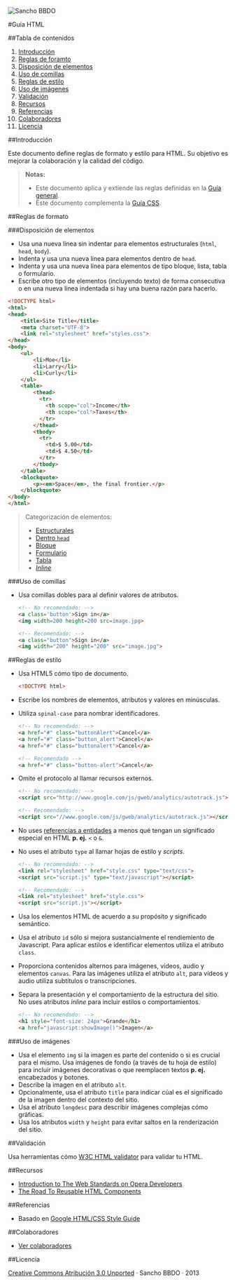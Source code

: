 ![Sancho BBDO](https://dl.dropboxusercontent.com/u/2402696/external/logo-sancho.png)

#Guía HTML

##Tabla de contenidos

1. [Introducción](#introducción)
1. [Reglas de foramto](#reglas-de-formato)
  1. [Disposición de elementos](#disposición-de-elementos)
  1. [Uso de comillas](#uso-de-comillas)
1. [Reglas de estilo](#reglas-de-estilo)
  1. [Uso de imágenes](#uso-de-imágenes)
1. [Validación](#validación)
1. [Recursos](#recursos)
1. [Referencias](#referencias)
1. [Colaboradores](#colaboradores)
1. [Licencia](#licencia)

##Introducción

Este documento define reglas de formato y estilo para HTML. Su objetivo es
mejorar la colaboración y la calidad del código.

> **Notas:**
>
> - Este documento aplica y extiende las reglas definidas en la
>   [Guía general](../general/README.md).
> - Este documento complementa la [Guía CSS](../css/README.md).

##Reglas de formato

###Disposición de elementos

- Usa una nueva línea sin indentar para elementos estructurales (`html`,
  `head`, `body`).
- Indenta y usa una nueva línea para elementos dentro de `head`.
- Indenta y usa una nueva línea para elementos de tipo bloque, lista, tabla o
  formulario.
- Escribe otro tipo de elementos (incluyendo texto) de forma consecutiva o en
  una nueva línea indentada si hay una buena razón para hacerlo.

```html
<!DOCTYPE html>
<html>
<head>
    <title>Site Title</title>
    <meta charset="UTF-8">
    <link rel="stylesheet" href="styles.css">
</head>
<body>
    <ul>
        <li>Moe</li>
        <li>Larry</li>
        <li>Curly</li>
    </ul>
    <table>
        <thead>
          <tr>
            <th scope="col">Income</th>
            <th scope="col">Taxes</th>
          </tr>
        </thead>
        <tbody>
          <tr>
            <td>$ 5.00</td>
            <td>$ 4.50</td>
          </tr>
        </tbody>
    </table>
    <blockquote>
        <p><em>Space</em>, the final frontier.</p>
    </blockquote>
</body>
</html>
```

> Categorización de elementos:
>
> - [Estructurales][html_structure]
> - [Dentro `head`][html_head]
> - [Bloque][html_block]
> - [Formulario][html_form]
> - [Tabla][html_table]
> - [*Inline*][html_inline]

[html_structure]: http://en.wikipedia.org/wiki/HTML_element#Document_structure_elements
[html_head]: http://en.wikipedia.org/wiki/HTML_element#Document_head_elements
[html_block]: http://en.wikipedia.org/wiki/HTML_element#Block_elements
[html_form]: http://en.wikipedia.org/wiki/HTML_element#Forms
[html_table]: http://en.wikipedia.org/wiki/HTML_element#Tables
[html_inline]: http://en.wikipedia.org/wiki/HTML_element#Inline_elements

###Uso de comillas

- Usa comillas dobles para al definir valores de atributos.

  ```html
  <!-- No recomendado: -->
  <a class='button'>Sign in</a>
  <img width=200 height=200 src=image.jpg>

  <!-- Recomendado: -->
  <a class="button">Sign in</a>
  <img width="200" height="200" src="image.jpg">
  ```

##Reglas de estilo

- Usa HTML5 cómo tipo de documento.

  ```html
  <!DOCTYPE html>
  ```

- Escribe los nombres de elementos, atributos y valores en minúsculas.
- Utiliza `spinal-case` para nombrar identificadores.

  ```html
  <!-- No recomendado: -->
  <a href="#" class="buttonAlert">Cancel</a>
  <a href="#" class="button_alert">Cancel</a>
  <a href="#" class="buttonalert">Cancel</a>

  <!-- Recomendado -->
  <a href="#" class="button-alert">Cancel</a>
  ```

- Omite el protocolo al llamar recursos externos.

  ```html
  <!-- No recomendado: -->
  <script src="http://www.google.com/js/gweb/analytics/autotrack.js"></script>

  <!-- Recomendado: -->
  <script src="//www.google.com/js/gweb/analytics/autotrack.js"></script>
  ```

- No uses [referencias a entidades][html_entity_references] a menos qué tengan
  un significado especial en HTML **p. ej.** `<` o `&`.
- No uses el atributo `type` al llamar hojas de estilo y *scripts*.

  ```html
  <!-- No recomendado: -->
  <link rel="stylesheet" href="style.css" type="text/css">
  <script src="script.js" type="text/javascript"></script>

  <!-- Recomendado: -->
  <link rel="stylesheet" href="style.css">
  <script src="script.js"></script>
  ```

- Usa los elementos HTML de acuerdo a su propósito y significado semántico.
- Usa el atributo `id` sólo si mejora sustancialmente el rendiemiento de
  Javascript. Para aplicar estilos e identificar elementos utiliza el atributo
  `class`.
- Proporciona contenidos alternos para imágenes, vídeos, audio y elementos
  `canvas`. Para las imágenes utiliza el atributo `alt`, para vídeos y audio
  utiliza subtítulos o transcripciones.
- Separa la presentación y el comportamiento de la estructura del sitio. No uses
  atributos *inline* para incluir estilos o comportamientos.

  ```html
  <!-- No recomendado: -->
  <h1 style="font-size: 24px">Grande</h1>
  <a href="javascript:showImage()">Imagen</a>
  ```

[html_entity_references]: http://en.wikipedia.org/wiki/List_of_XML_and_HTML_character_entity_references

###Uso de imágenes

- Usa el elemento `img` si la imagen es parte del contenido o si es crucial para
  el mismo. Usa imágenes de fondo (a través de tu hoja de estilo) para incluir
  imágenes decorativas o que reemplacen textos **p. ej.** encabezados y botones.
- Describe la imagen en el atributo `alt`.
- Opcionalmente, usa el atributo `title` para indicar cúal es el significado
  de la imagen dentro del contexto del sitio.
- Usa el atributo `longdesc` para describir imágenes complejas cómo gráficas.
- Usa los atributos `width` y `height` para evitar saltos en la renderización
  del sitio.

##Validación

Usa herramientas cómo [W3C HTML validator][nu] para validar tu HTML.

[nu]: http://validator.w3.org/nu/

##Recursos

  - [Introduction to The Web Standards on Opera Developers][opera]
  - [The Road To Reusable HTML Components][resuable-html-components]

[opera]: http://dev.opera.com/articles/view/1-introduction-to-the-web-standards-cur/
[resuable-html-components]: http://coding.smashingmagazine.com/2012/10/23/road-reusable-html-components/

##Referencias

- Basado en [Google HTML/CSS Style Guide](http://google-styleguide.googlecode.com/svn/trunk/htmlcssguide.xml)

##Colaboradores

  - [Ver colaboradores](../../../graphs/contributors)

##Licencia

[Creative Commons Atribución 3.0 Unported][cc] · Sancho BBDO · 2013

[cc]: http://creativecommons.org/licenses/by/3.0/deed.es_CO
